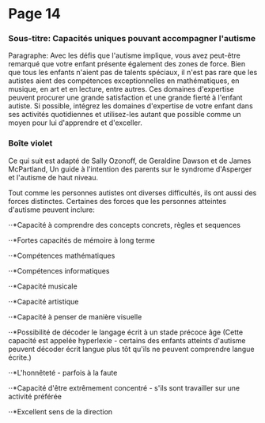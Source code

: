 # Page 14
### Sous-titre: Capacités uniques pouvant accompagner l'autisme
Paragraphe: Avec les défis que l'autisme implique, vous avez peut-être remarqué que votre enfant présente également des zones de force. Bien que tous les enfants n'aient pas de talents spéciaux, il n'est pas rare que les autistes aient des compétences exceptionnelles en mathématiques, en musique, en art et en lecture, entre autres. Ces domaines d'expertise peuvent procurer une grande satisfaction et une grande fierté à l'enfant autiste. Si possible, intégrez les domaines d'expertise de votre enfant dans ses activités quotidiennes et utilisez-les autant que possible comme un moyen pour lui d'apprendre et d'exceller.

### Boîte violet
Ce qui suit est adapté de Sally Ozonoff, de Geraldine Dawson et de James McPartland, Un guide à l'intention des parents sur le syndrome d'Asperger et l'autisme de haut niveau.

Tout comme les personnes autistes ont diverses difficultés, ils ont aussi des forces distinctes. Certaines des forces que les personnes atteintes d'autisme peuvent inclure:

⋅⋅*Capacité à comprendre des concepts concrets, règles et sequences

⋅⋅*Fortes capacités de mémoire à long terme

⋅⋅*Compétences mathématiques

⋅⋅*Compétences informatiques

⋅⋅*Capacité musicale

⋅⋅*Capacité artistique

⋅⋅*Capacité à penser de manière visuelle

⋅⋅*Possibilité de décoder le langage écrit à un stade précoce âge (Cette capacité est appelée hyperlexie - certains des enfants atteints d'autisme peuvent décoder écrit langue plus tôt qu'ils ne peuvent comprendre langue écrite.)

⋅⋅*L'honnêteté - parfois à la faute

⋅⋅*Capacité d'être extrêmement concentré - s'ils sont travailler sur une activité préférée

⋅⋅*Excellent sens de la direction
